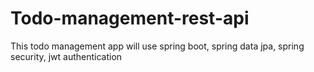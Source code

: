 # Todo-management-rest-api
This todo management app will use spring boot, spring data jpa, spring security, jwt authentication
